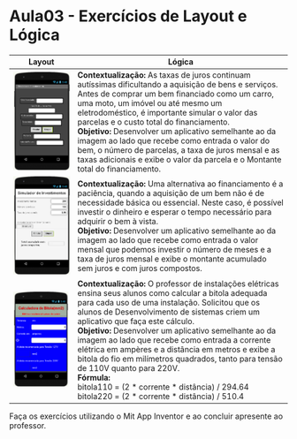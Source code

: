 # Aula03 - Exercícios de Layout e Lógica

|Layout|Lógica|
|-|-|
|![Financiamentos](./financiamentos.png)|**Contextualização:** As taxas de juros continuam autíssimas dificultando a aquisição de bens e serviços. Antes de comprar um bem financiado como um carro, uma moto, um imóvel ou até mesmo um eletrodoméstico, é importante simular o valor das parcelas e o custo total do financiamento.<br>**Objetivo:** Desenvolver um aplicativo semelhante ao da imagem ao lado que recebe como entrada o valor do bem, o número de parcelas, a taxa de juros mensal e as taxas adicionais e exibe o valor da parcela e o Montante total do financiamento.|
|![Investimento](./investimentos.png)|**Contextualização:** Uma alternativa ao financiamento é a paciência, quando a aquisição de um bem não é de necessidade básica ou essencial. Neste caso, é possível investir o dinheiro e esperar o tempo necessário para adquirir o bem à vista.<br>**Objetivo:** Desenvolver um aplicativo semelhante ao da imagem ao lado que recebe como entrada o valor mensal que podemos investir o número de meses e a taxa de juros mensal e exibe o montante acumulado sem juros e com juros compostos.|
|![Bitola](./bitola.png)|**Contextualização:** O professor de instalações elétricas ensina seus alunos como calcular a bitola adequada para cada uso de uma instalação. Solicitou que os alunos de Desenvolvimento de sistemas criem um aplicativo que faça este cálculo.<br>**Objetivo:** Desenvolver um aplicativo semelhante ao da imagem ao lado que recebe como entrada a corrente elétrica em ampères e a distância em metros e exibe a bitola do fio em milímetros quadrados, tanto para tensão de 110V quanto para 220V.<br>**Fórmula:**<br>bitola110 = (2 * corrente * distância) / 294.64<br>bitola220 = (2 * corrente * distância) / 510.4|

Faça os exercícios utilizando o Mit App Inventor e ao concluir apresente ao professor.